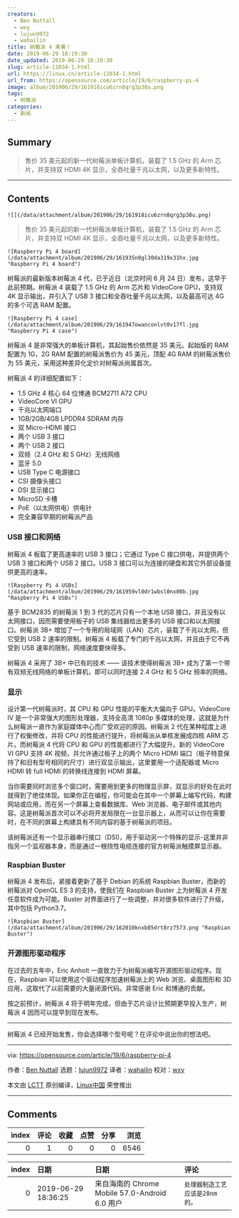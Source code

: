 ```yaml
---
creators:
  - Ben Nuttall
  - wxy
  - lujun9972
  - wahailin
title: 树莓派 4 来袭！
date: 2019-06-29 16:19:30
date_updated: 2019-06-29 16:19:30
slug: article-11034-1.html
url: https://linux.cn/article-11034-1.html
url_from: https://opensource.com/article/19/6/raspberry-pi-4
image: album/201906/29/161918icu6zrn8qrg3p38u.png
tags:
  - 树莓派
categories:
  - 新闻
---
```


## Summary

> 售价 35 美元起的新一代树莓派单板计算机，装载了 1.5 GHz 的 Arm 芯片，并支持双 HDMI 4K 显示，全吞吐量千兆以太网，以及更多新特性。

***

<!-- more -->

## Contents

`![](/data/attachment/album/201906/29/161918icu6zrn8qrg3p38u.png)`

> 
> 售价 35 美元起的新一代树莓派单板计算机，装载了 1.5 GHz 的 Arm 芯片，并支持双 HDMI 4K 显示，全吞吐量千兆以太网，以及更多新特性。
> 
> 
> 

`![Raspberry Pi 4 board](/data/attachment/album/201906/29/161935n0gl30da319x31hx.jpg "Raspberry Pi 4 board")`

树莓派的最新版本树莓派 4 代，已于近日（北京时间 6 月 24 日）发布，这早于此前预期。树莓派 4 装载了 1.5 GHz 的 Arm 芯片和 VideoCore GPU，支持双 4K 显示输出，并引入了 USB 3 接口和全吞吐量千兆以太网，以及最高可达 4G 的多个可选 RAM 配置。

`![Raspberry Pi 4 case](/data/attachment/album/201906/29/161947owanconlvt0v17fl.jpg "Raspberry Pi 4 case")`

树莓派 4 是非常强大的单板计算机，其起始售价依然是 35 美元。起始版的 RAM 配置为 1G，2G RAM 配置的树莓派售价为 45 美元，顶配 4G RAM 的树莓派售价为 55 美元，采用这种差异化定价对树莓派尚属首次。

树莓派 4 的详细配置如下：

* 1.5 GHz 4 核心 64 位博通 BCM2711 A72 CPU
* VideoCore VI GPU
* 千兆以太网端口
* 1GB/2GB/4GB LPDDR4 SDRAM 内存
* 双 Micro-HDMI 接口
* 两个 USB 3 接口
* 两个 USB 2 接口
* 双频（2.4 GHz 和 5 GHz）无线网络
* 蓝牙 5.0
* USB Type C 电源接口
* CSI 摄像头接口
* DSI 显示接口
* MicroSD 卡槽
* PoE（以太网供电）供电针
* 完全兼容早期的树莓派产品

### USB 接口和网络

树莓派 4 板载了更高速率的 USB 3 接口；它通过 Type C 接口供电，并提供两个 USB 3 接口和两个 USB 2 接口。USB 3 接口可以为连接的硬盘和其它外部设备提供更高的速率。

`![Raspberry Pi 4 USBs](/data/attachment/album/201906/29/161959vl0dr1wbsl0nx00b.jpg "Raspberry Pi 4 USBs")`

基于 BCM2835 的树莓派 1 到 3 代的芯片只有一个本地 USB 接口，并且没有以太网接口，因而需要使用板子的 USB 集线器给出更多的 USB 接口和以太网接口。树莓派 3B+ 增加了一个专用的局域网（LAN）芯片，装载了千兆以太网，但它受到 USB 2 速率的限制。树莓派 4 板载了专门的千兆以太网，并且由于它不再受到 USB 速率的限制，网络速度要快得多。

树莓派 4 采用了 3B+ 中已有的技术 —— 该技术使得树莓派 3B+ 成为了第一个带有双频无线网络的单板计算机，即可以同时连接 2.4 GHz 和 5 GHz 频率的网络。

### 显示

设计第一代树莓派时，其 CPU 和 GPU 性能的平衡大大偏向于 GPU。VideoCore IV 是一个非常强大的图形处理器，支持全高清 1080p 多媒体的处理，这就是为什么树莓派一直作为家庭媒体中心而广受欢迎的原因。树莓派 2 代在某种程度上进行了权衡修改，并将 CPU 的性能进行提升，将树莓派从单核发展成四核 ARM 芯片。而树莓派 4 代将 CPU 和 GPU 的性能都进行了大幅提升。新的 VideoCore VI GPU 支持 4K 视频，并允许通过板子上的两个 Micro HDMI 端口（板子特意保持了和旧有型号相同的尺寸）进行双显示输出，这里要用一个适配器或 Micro HDMI 转 full HDMI 的转换线连接到 HDMI 屏幕。

当你需要同时浏览多个窗口时，需要用到更多的物理显示屏，双显示的好处在此时就得到了绝佳体现。如果你正在编程，你可能会在其中一个屏幕上编写代码，构建网站或应用，而在另一个屏幕上查看数据库、Web 浏览器、电子邮件或其他内容。这是树莓派首次可以不必将开发局限在一台显示器上，从而可以让你在需要时，在不同的屏幕上构建具有不同内容的基于树莓派的项目。

该树莓派还有一个显示器串行接口（DSI)，用于驱动另一个特殊的显示-这里并非指另一个监视器本身，而是通过一根挠性电缆连接的官方树莓派触摸屏显示器。

### Raspbian Buster

树莓派 4 发布后，紧接着更新了基于 Debian 的系统 Raspbian Buster，而新的树莓派对 OpenGL ES 3 的支持，使我们在 Raspbian Buster 上为树莓派 4 开发任意软件成为可能。Buster 对界面进行了一些调整，并对很多软件进行了升级，其中包括 Python3.7。

`![Raspbian Buster](/data/attachment/album/201906/29/162010knxb85drt8rz7573.png "Raspbian Buster")`

### 开源图形驱动程序

在过去的五年中，Eric Anholt 一直致力于为树莓派编写开源图形驱动程序。现在，Raspbian 可以使用这个驱动程序加速树莓派上的 Web 浏览、桌面图形和 3D 应用，这取代了以前需要的大量闭源代码。非常感谢 Eric 和博通的贡献。

按之前预计，树莓派 4 将于明年完成，但由于芯片设计比预期更早投入生产，树莓派 4 因而可以提早到现在发布。

---

树莓派 4 已经开始发售，你会选择哪个型号呢？在评论中说出你的想法吧。

---

via: <https://opensource.com/article/19/6/raspberry-pi-4>

作者：[Ben Nuttall](https://opensource.com/users/bennuttall) 选题：[lujun9972](https://github.com/lujun9972) 译者：[wahailin](https://github.com/wahailin) 校对：[wxy](https://github.com/wxy)

本文由 [LCTT](https://github.com/LCTT/TranslateProject) 原创编译，[Linux中国](https://linux.cn/) 荣誉推出

***

## Comments


|   index |   评论 |   收藏 |   点赞 |   分享 |   浏览 |
|--------:|-------:|-------:|-------:|-------:|-------:|
|       0 |      1 |      0 |      0 |      0 |   6546 |

|   index | 日期                | 日期                                           | 评论                           |
|--------:|:--------------------|:-----------------------------------------------|:-------------------------------|
|       0 | 2019-06-29 18:36:25 | 来自海南的 Chrome Mobile 57.0-Android 6.0 用户 | `处理器制造工艺应该是28nm的。` |
